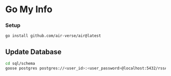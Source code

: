 # Go My Info

### Setup

```bash
go install github.com/air-verse/air@latest
```

## Update Database

```bash
cd sql/schema
goose postgres postgres://<user_id>:<user_password>@localhost:5432/rssAgg up
```